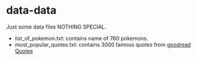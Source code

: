 # data-data

Just some data files NOTHING SPECIAL.

* list_of_pokemon.txt: contains name of 760 pokemons.
* most_popular_quotes.txt: contains 3000 famous quotes from [goodread Quotes](https://www.goodreads.com/quotes)

